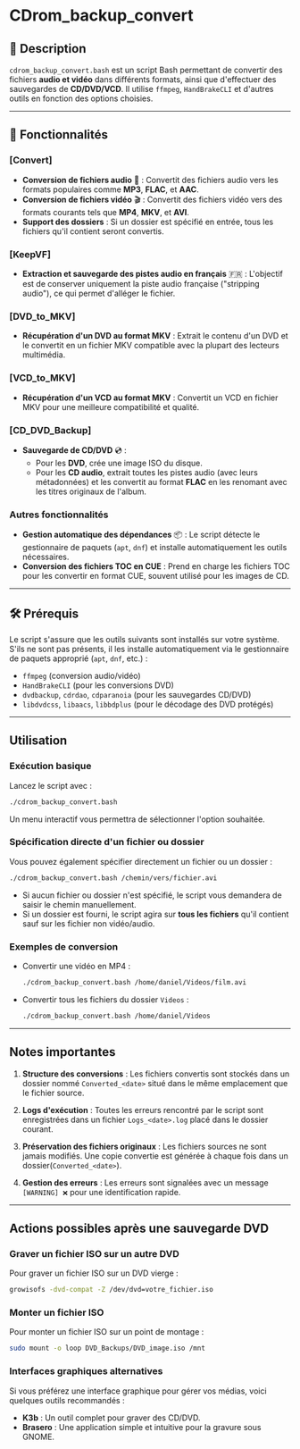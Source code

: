 # CDrom_backup_convert
## 📌 Description

`cdrom_backup_convert.bash` est un script Bash permettant de convertir des fichiers **audio et vidéo** dans différents formats, ainsi que d'effectuer des sauvegardes de **CD/DVD/VCD**.
Il utilise `ffmpeg`, `HandBrakeCLI` et d'autres outils en fonction des options choisies.

---

## 🚀 Fonctionnalités

### [Convert]
- **Conversion de fichiers audio** 🎵 :
  Convertit des fichiers audio vers les formats populaires comme **MP3**, **FLAC**, et **AAC**.
- **Conversion de fichiers vidéo** 🎬 :
  Convertit des fichiers vidéo vers des formats courants tels que **MP4**, **MKV**, et **AVI**.
- **Support des dossiers** :
  Si un dossier est spécifié en entrée, tous les fichiers qu'il contient seront convertis.

### [KeepVF]
- **Extraction et sauvegarde des pistes audio en français** 🇫🇷 :
  L'objectif est de conserver uniquement la piste audio française ("stripping audio"), ce qui permet d'alléger le fichier.

### [DVD_to_MKV]
- **Récupération d'un DVD au format MKV** :
  Extrait le contenu d'un DVD et le convertit en un fichier MKV compatible avec la plupart des lecteurs multimédia.

### [VCD_to_MKV]
- **Récupération d'un VCD au format MKV** :
  Convertit un VCD en fichier MKV pour une meilleure compatibilité et qualité.

### [CD_DVD_Backup]
- **Sauvegarde de CD/DVD** 💿 :
  - Pour les **DVD**, crée une image ISO du disque.
  - Pour les **CD audio**, extrait toutes les pistes audio (avec leurs métadonnées) et les convertit au format **FLAC** en les renomant avec les titres originaux de l'album.

### Autres fonctionnalités
- **Gestion automatique des dépendances** 📦 :
  Le script détecte le gestionnaire de paquets (`apt`, `dnf`) et installe automatiquement les outils nécessaires.
- **Conversion des fichiers TOC en CUE** :
  Prend en charge les fichiers TOC pour les convertir en format CUE, souvent utilisé pour les images de CD.

---

## 🛠️ Prérequis
Le script s'assure que les outils suivants sont installés sur votre système. S'ils ne sont pas présents, il les installe automatiquement via le gestionnaire de paquets approprié (`apt`, `dnf`, etc.) :
- `ffmpeg` (conversion audio/vidéo)
- `HandBrakeCLI` (pour les conversions DVD)
- `dvdbackup`, `cdrdao`, `cdparanoia` (pour les sauvegardes CD/DVD)
- `libdvdcss`, `libaacs`, `libbdplus` (pour le décodage des DVD protégés)

---

## Utilisation
### Exécution basique
Lancez le script avec :
```bash
./cdrom_backup_convert.bash
```
Un menu interactif vous permettra de sélectionner l'option souhaitée.

### Spécification directe d'un fichier ou dossier
Vous pouvez également spécifier directement un fichier ou un dossier :
```bash
./cdrom_backup_convert.bash /chemin/vers/fichier.avi
```
- Si aucun fichier ou dossier n'est spécifié, le script vous demandera de saisir le chemin manuellement.
- Si un dossier est fourni, le script agira sur **tous les fichiers** qu'il contient sauf sur les fichier non vidéo/audio.

### Exemples de conversion
- Convertir une vidéo en MP4 :
  ```bash
  ./cdrom_backup_convert.bash /home/daniel/Videos/film.avi
  ```
- Convertir tous les fichiers du dossier `Videos` :
  ```bash
  ./cdrom_backup_convert.bash /home/daniel/Videos
  ```

---

## Notes importantes

1. **Structure des conversions** :
   Les fichiers convertis sont stockés dans un dossier nommé `Converted_<date>` situé dans le même emplacement que le fichier source.

2. **Logs d'exécution** :
   Toutes les erreurs rencontré par le script sont enregistrées dans un fichier `Logs_<date>.log` placé dans le dossier courant.

3. **Préservation des fichiers originaux** :
   Les fichiers sources ne sont jamais modifiés. Une copie convertie est générée à chaque fois dans un dossier(`Converted_<date>`).

4. **Gestion des erreurs** :
   Les erreurs sont signalées avec un message `[WARNING] ❌` pour une identification rapide.

---

## Actions possibles après une sauvegarde DVD

### Graver un fichier ISO sur un autre DVD
Pour graver un fichier ISO sur un DVD vierge :
```bash
growisofs -dvd-compat -Z /dev/dvd=votre_fichier.iso
```

### Monter un fichier ISO
Pour monter un fichier ISO sur un point de montage :
```bash
sudo mount -o loop DVD_Backups/DVD_image.iso /mnt
```

### Interfaces graphiques alternatives
Si vous préférez une interface graphique pour gérer vos médias, voici quelques outils recommandés :
- **K3b** : Un outil complet pour graver des CD/DVD.
- **Brasero** : Une application simple et intuitive pour la gravure sous GNOME.

